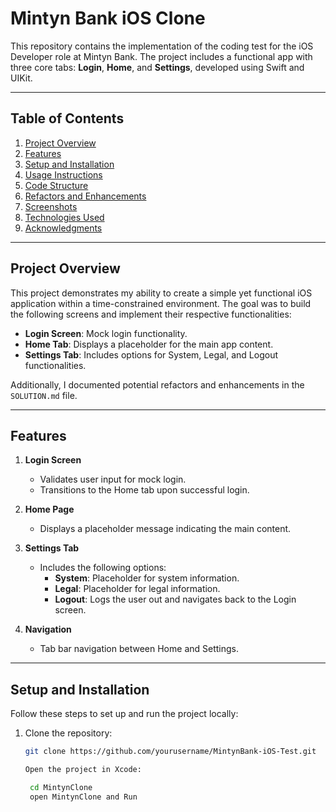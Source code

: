 # Mintyn Bank iOS Clone

This repository contains the implementation of the coding test for the iOS Developer role at Mintyn Bank. The project includes a functional app with three core tabs: **Login**, **Home**, and **Settings**, developed using Swift and UIKit.

---

## Table of Contents
1. [Project Overview](#project-overview)
2. [Features](#features)
3. [Setup and Installation](#setup-and-installation)
4. [Usage Instructions](#usage-instructions)
5. [Code Structure](#code-structure)
6. [Refactors and Enhancements](#refactors-and-enhancements)
7. [Screenshots](#screenshots)
8. [Technologies Used](#technologies-used)
9. [Acknowledgments](#acknowledgments)

---

## Project Overview

This project demonstrates my ability to create a simple yet functional iOS application within a time-constrained environment. The goal was to build the following screens and implement their respective functionalities:

- **Login Screen**: Mock login functionality.
- **Home Tab**: Displays a placeholder for the main app content.
- **Settings Tab**: Includes options for System, Legal, and Logout functionalities.

Additionally, I documented potential refactors and enhancements in the `SOLUTION.md` file.

---

## Features

1. **Login Screen**
   - Validates user input for mock login.
   - Transitions to the Home tab upon successful login.

2. **Home Page**
   - Displays a placeholder message indicating the main content.

3. **Settings Tab**
   - Includes the following options:
     - **System**: Placeholder for system information.
     - **Legal**: Placeholder for legal information.
     - **Logout**: Logs the user out and navigates back to the Login screen.

4. **Navigation**
   - Tab bar navigation between Home and Settings.

---

## Setup and Installation

Follow these steps to set up and run the project locally:

1. Clone the repository:
   ```bash
   git clone https://github.com/yourusername/MintynBank-iOS-Test.git

   Open the project in Xcode:

    cd MintynClone
    open MintynClone and Run


